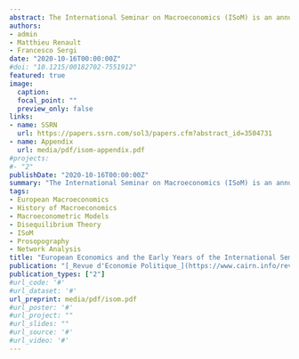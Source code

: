 ```yaml
---
abstract: The International Seminar on Macroeconomics (ISoM) is an annual conference, which was co-sponsored during 15 years (1978-1993) by the French EHESS and the NBER. This article uncovers the scientific and institutional dynamics unrolling from this cooperation. We argue that macroeconomists gathered by the ISoM contributed greatly to the making of a European network of economists sharing similar professional and intellectual standards. We illustrate how the ISoM stood at the crossroad of two types of ‘internationalisation’ of economics. First, the integration of European national communities and, second, the process of ‘Americanisation’ of economics. While existing literature on ‘internationalisation’ focuses on the national level, our contribution investigates the European level. Moreover, we unveil how two research programmes in macroeconomics (namely the disequilibrium theory and large-scale macroeconometric modelling) played a significant role in this process.
authors:
- admin
- Matthieu Renault
- Francesco Sergi
date: "2020-10-16T00:00:00Z"
#doi: "10.1215/00182702-7551912"
featured: true
image:
  caption:
  focal_point: ""
  preview_only: false
links:
- name: SSRN
  url: https://papers.ssrn.com/sol3/papers.cfm?abstract_id=3504731
- name: Appendix
  url: media/pdf/isom-appendix.pdf
#projects:
#- "2"
publishDate: "2020-10-16T00:00:00Z"
summary: "The International Seminar on Macroeconomics (ISoM) is an annual conference, which was co-sponsored during 15 years (1978-1993) by the French EHESS and the NBER. This article uncovers the scientific and institutional dynamics unrolling from this cooperation. We argue that macroeconomists gathered by the ISoM contributed greatly to the making of a European network of economists sharing similar professional and intellectual standards. We illustrate how the ISoM stood at the crossroad of two types of ‘internationalisation’ of economics: the integration of European national communitiesand the process of ‘Americanisation’ of economics. While existing literature on ‘internationalisation’ focuses on the national level, our contribution investigates the European level. Moreover, we unveil how two research programmes in macroeconomics (namely the disequilibrium theory and large-scale macroeconometric modelling) played a significant role in this process."
tags:
- European Macroeconomics
- History of Macroeconomics
- Macroeconometric Models
- Disequilibrium Theory
- ISoM
- Prosopography
- Network Analysis
title: "European Economics and the Early Years of the International Seminar on Macroeconomics"
publication: "[_Revue d'Economie Politique_](https://www.cairn.info/revue-d-economie-politique.htm)"
publication_types: ["2"]
#url_code: '#'
#url_dataset: '#'
url_preprint: media/pdf/isom.pdf
#url_poster: '#'
#url_project: ""
#url_slides: ""
#url_source: '#'
#url_video: '#'
---
```


